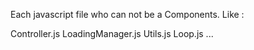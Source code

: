 Each javascript file who can not be a Components. Like :

Controller.js
LoadingManager.js
Utils.js
Loop.js
...
